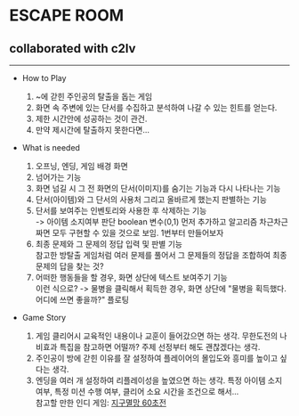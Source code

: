 # ESCAPE ROOM
## collaborated with c2lv
***
+ How to Play

    1. ~에 갇힌 주인공의 탈출을 돕는 게임
    2. 화면 속 주변에 있는 단서를 수집하고 분석하여 나갈 수 있는 힌트를 얻는다.
    3. 제한 시간안에 성공하는 것이 관건.
    4. 만약 제시간에 탈출하지 못한다면...
   
+ What is needed 

    1. 오프닝, 엔딩, 게임 배경 화면
    2. 넘어가는 기능
    3. 화면 넘길 시 그 전 화면의 단서(이미지)를 숨기는 기능과 다시 나타나는 기능
    4. 단서(아이템)와 그 단서의 사용처 그리고 올바르게 했는지 판별하는 기능
    5. 단서를 보여주는 인벤토리와 사용한 후 삭제하는 기능  
    -> 아이템 소지여부 판단 boolean 변수(0,1) 먼저 추가하고 알고리즘 차근차근 짜면 모두 구현할 수 있을 것으로 보임. 1번부터 만들어보자
    6. 최종 문제와 그 문제의 정답 입력 및 판별 기능  
    참고한 방탈출 게임처럼 여러 문제를 풀어서 그 문제들의 정답을 조합하여 최종 문제의 답을 찾는 것?
    7. 어떠한 행동들을 할 경우, 화면 상단에 텍스트 보여주기 기능  
    이런 식으로? -> 물병을 클릭해서 획득한 경우, 화면 상단에 "물병을 획득했다. 어디에 쓰면 좋을까?" 플로팅

+ Game Story

    1. 게임 클리어시 교육적인 내용이나 교훈이 들어갔으면 하는 생각. 무한도전의 나비효과 특집을 참고하면 어떨까? 주제 선정부터 해도 괜찮겠다는 생각.
    2. 주인공이 방에 갇힌 이유를 잘 설정하여 플레이어의 몰입도와 흥미를 높이고 싶다는 생각.
    3. 엔딩을 여러 개 설정하여 리플레이성을 높였으면 하는 생각. 특정 아이템 소지 여부, 특정 미션 수행 여부, 클리어 소요 시간을 조건으로 해서...  
    참고할 만한 인디 게임: [지구멸망 60초전](https://namu.wiki/w/%EC%A7%80%EA%B5%AC%EB%A9%B8%EB%A7%9D%2060%EC%B4%88%20%EC%A0%84!)
